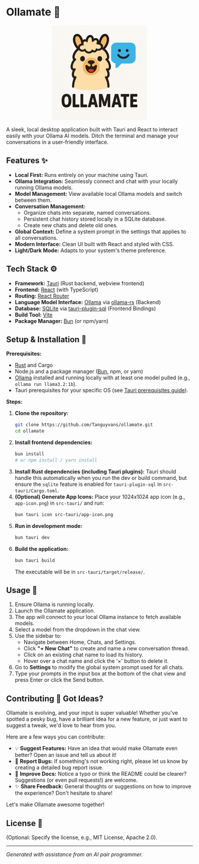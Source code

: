 # Ollamate 🧉

<p align="center">
  <img src="public/logo.png?raw=true" alt="Ollamate Logo" width="256">
</p>

A sleek, local desktop application built with Tauri and React to interact easily with your Ollama AI models. Ditch the terminal and manage your conversations in a user-friendly interface.

## Features ✨

- **Local First:** Runs entirely on your machine using Tauri.
- **Ollama Integration:** Seamlessly connect and chat with your locally running Ollama models.
- **Model Management:** View available local Ollama models and switch between them.
- **Conversation Management:**
  - Organize chats into separate, named conversations.
  - Persistent chat history stored locally in a SQLite database.
  - Create new chats and delete old ones.
- **Global Context:** Define a system prompt in the settings that applies to all conversations.
- **Modern Interface:** Clean UI built with React and styled with CSS.
- **Light/Dark Mode:** Adapts to your system's theme preference.

## Tech Stack ⚙️

- **Framework:** [Tauri](https://tauri.app/) (Rust backend, webview frontend)
- **Frontend:** [React](https://reactjs.org/) (with TypeScript)
- **Routing:** [React Router](https://reactrouter.com/)
- **Language Model Interface:** [Ollama](https://ollama.com/) via [ollama-rs](https://github.com/pepperoni21/ollama-rs) (Backend)
- **Database:** [SQLite](https://www.sqlite.org/index.html) via [tauri-plugin-sql](https://github.com/tauri-apps/plugins-workspace/tree/v1/plugins/sql) (Frontend Bindings)
- **Build Tool:** [Vite](https://vitejs.dev/)
- **Package Manager:** [Bun](https://bun.sh/) (or npm/yarn)

## Setup & Installation 🚀

**Prerequisites:**

- [Rust](https://www.rust-lang.org/tools/install) and Cargo
- Node.js and a package manager ([Bun](https://bun.sh/docs/installation), npm, or yarn)
- [Ollama](https://ollama.com/) installed and running locally with at least one model pulled (e.g., `ollama run llama3.2:1b`).
- Tauri prerequisites for your specific OS (see [Tauri prerequisites guide](https://tauri.app/v1/guides/getting-started/prerequisites/)).

**Steps:**

1.  **Clone the repository:**
    ```bash
    git clone https://github.com/Tanguyvans/ollamate.git
    cd ollamate
    ```
2.  **Install frontend dependencies:**
    ```bash
    bun install
    # or npm install / yarn install
    ```
3.  **Install Rust dependencies (including Tauri plugins):**
    Tauri should handle this automatically when you run the dev or build command, but ensure the `sqlite` feature is enabled for `tauri-plugin-sql` in `src-tauri/Cargo.toml`.
4.  **(Optional) Generate App Icons:** Place your 1024x1024 app icon (e.g., `app-icon.png`) in `src-tauri/` and run:
    ```bash
    bun tauri icon src-tauri/app-icon.png
    ```
5.  **Run in development mode:**
    ```bash
    bun tauri dev
    ```
6.  **Build the application:**
    ```bash
    bun tauri build
    ```
    The executable will be in `src-tauri/target/release/`.

## Usage 📝

1.  Ensure Ollama is running locally.
2.  Launch the Ollamate application.
3.  The app will connect to your local Ollama instance to fetch available models.
4.  Select a model from the dropdown in the chat view.
5.  Use the sidebar to:
    - Navigate between Home, Chats, and Settings.
    - Click **"+ New Chat"** to create and name a new conversation thread.
    - Click on an existing chat name to load its history.
    - Hover over a chat name and click the '×' button to delete it.
6.  Go to **Settings** to modify the global system prompt used for all chats.
7.  Type your prompts in the input box at the bottom of the chat view and press Enter or click the Send button.

## Contributing 🤝 Got Ideas?

Ollamate is evolving, and your input is super valuable! Whether you've spotted a pesky bug, have a brilliant idea for a new feature, or just want to suggest a tweak, we'd love to hear from you.

Here are a few ways you can contribute:

- 💡 **Suggest Features:** Have an idea that would make Ollamate even better? Open an issue and tell us about it!
- 🐛 **Report Bugs:** If something's not working right, please let us know by creating a detailed bug report issue.
- 📝 **Improve Docs:** Notice a typo or think the README could be clearer? Suggestions (or even pull requests!) are welcome.
- ✨ **Share Feedback:** General thoughts or suggestions on how to improve the experience? Don't hesitate to share!

Let's make Ollamate awesome together!

## License 📄

(Optional: Specify the license, e.g., MIT License, Apache 2.0).

---

_Generated with assistance from an AI pair programmer._
